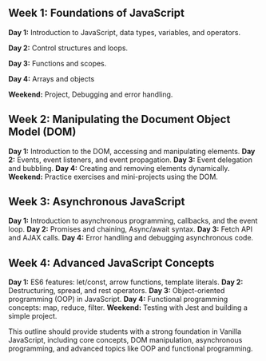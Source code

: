 ## Week 1: Foundations of JavaScript

**Day 1:** Introduction to JavaScript, data types, variables, and operators.

**Day 2:** Control structures and loops.

**Day 3:** Functions and scopes.

**Day 4:** Arrays and objects

**Weekend:** Project, Debugging and error handling.


## Week 2: Manipulating the Document Object Model (DOM)

**Day 1:** Introduction to the DOM, accessing and manipulating elements.
**Day 2:** Events, event listeners, and event propagation.
**Day 3:** Event delegation and bubbling.
**Day 4:** Creating and removing elements dynamically.
**Weekend:** Practice exercises and mini-projects using the DOM.

## Week 3: Asynchronous JavaScript

**Day 1:** Introduction to asynchronous programming, callbacks, and the event loop.
**Day 2:** Promises and chaining, Async/await syntax.
**Day 3:** Fetch API and AJAX calls.
**Day 4:** Error handling and debugging asynchronous code.

## Week 4: Advanced JavaScript Concepts

**Day 1:** ES6 features: let/const, arrow functions, template literals.
**Day 2:** Destructuring, spread, and rest operators.
**Day 3:** Object-oriented programming (OOP) in JavaScript.
**Day 4:** Functional programming concepts: map, reduce, filter.
**Weekend:** Testing with Jest and building a simple project.

This outline should provide students with a strong foundation in Vanilla JavaScript, including core concepts, DOM manipulation, asynchronous programming, and advanced topics like OOP and functional programming.
